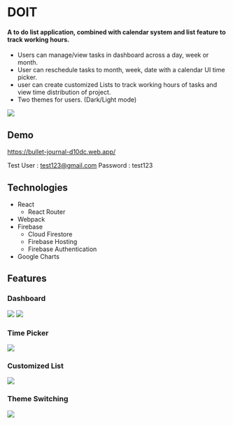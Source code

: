 # DOIT
#### A to do list application, combined with calendar system and list feature to track working hours.
- Users can manage/view tasks in dashboard across a day, week or month.
- User can reschedule tasks to month, week, date with a calendar UI time picker.
- user can create customized Lists to track working hours of tasks and view time distribution of project.
- Two themes for users. (Dark/Light mode)

![](https://i.imgur.com/p0zRHWF.png)
## Demo
https://bullet-journal-d10dc.web.app/

Test User : test123@gmail.com
Password : test123


## Technologies
* React
  * React Router
* Webpack
* Firebase
  * Cloud Firestore
  * Firebase Hosting
  * Firebase Authentication
* Google Charts

## Features
### Dashboard
![](https://i.imgur.com/xYRlaBj.png)
![](https://i.imgur.com/qyQX3MW.png)
### Time Picker
![](https://i.imgur.com/5zZA3rN.png)
### Customized List
![](https://i.imgur.com/3YJ22T4.png)


### Theme Switching
![](https://i.imgur.com/XQGsOH8.png)


